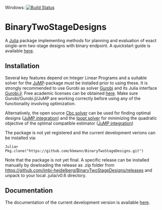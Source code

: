 Windows: [![Build Status](https://ci.appveyor.com/api/projects/status/github/kkunzmann/BinaryTwoStageDesigns?svg=true)](https://ci.appveyor.com/api/projects/status/github/kkunzmann/BinaryTwoStageDesigns?svg=true)

# BinaryTwoStageDesigns

A [Julia](http://julialang.org) package implementing methods for planning and
evaluation of exact single-arm two-stage designs with binary
endpoint. A quickstart guide is available [here](https://github.com/kkmann/BinaryTwoStageDesigns/blob/master/docs/quickstart.ipynb).

## Installation

Several key features depend on Integer Linear Programs and a suitable solver
for the [JuMP](https://github.com/JuliaOpt/JuMP.jl)-package must be installed
prior to using these.
It is strongly recommended to use Gurobi as solver 
[Gurobi](http://www.gurobi.com/index) and its Julia interface
[Gurobi.jl](https://github.com/JuliaOpt/Gurobi.jl).
Free academic licenses can be obtained
[here](http://www.gurobi.com/academia/for-universities).
Make sure Gurobi/Gurobi.jl/JuMP are working correctly before using any of the
functionality involving optimization.

Alternatively, the open source [Cbc solver](https://projects.coin-or.org/Cbc) can
be used for finding optimal designs ([JuMP integration](https://github.com/JuliaOpt/Cbc.jl)) 
and the [Ipopt solver](https://projects.coin-or.org/Ipopt) for minimizing the
quadratic objective of the optimal compatible estimator ([JuMP integration](https://github.com/JuliaOpt/Ipopt.jl))

The package is not yet registered and the current development verions can be
installed via:

    Julia> Pkg.clone("https://github.com/kkmann/BinaryTwoStageDesigns.git")

Note that the package is not yet final. 
A specific release can be installed manually by dowloading the release as .zip folder from 
https://github.com/imbi-heidelberg/BinaryTwoStageDesigns/releases and unpack to your
local .julia/v0.6 directory.



## Documentation

The documentation of the current development version is available
[here](https://kkmann.github.io/BinaryTwoStageDesigns/). 
